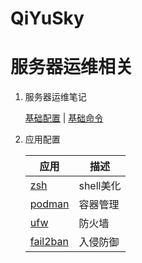 # QiYuSky

# 服务器运维相关
1. 服务器运维笔记

    [基础配置](./linux/debian.md) \| [基础命令](./linux/command.md)
    
1. 应用配置

    应用 | 描述
    -- | --
    [zsh](./linux/app/zsh.md)   | shell美化
    [podman](./linux/app/podman.md)   | 容器管理
    [ufw](./linux/app/ufw.md)   | 防火墙
    [fail2ban](./linux/app/fail2ban.md) | 入侵防御